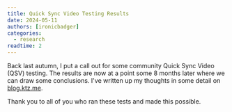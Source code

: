 ```yaml
---
title: Quick Sync Video Testing Results
date: 2024-05-11
authors: [ironicbadger]
categories:
  - research
readtime: 2
---
```


Back last autumn, I put a call out for some community Quick Sync Video (QSV) testing. The results are now at a point some 8 months later where we can draw some conclusions. I've written up my thoughts in some detail on [blog.ktz.me](https://blog.ktz.me/the-best-media-server-cpu-in-the-world/).

Thank you to all of you who ran these tests and made this possible.